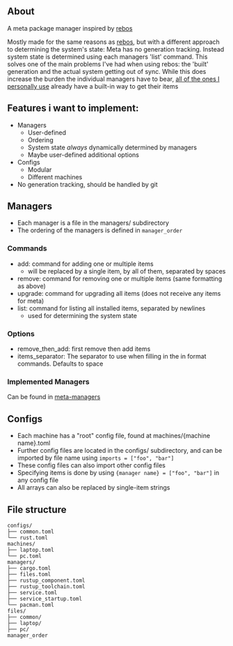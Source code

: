 
## About
A meta package manager inspired by [rebos](https://gitlab.com/Oglo12/rebos)

Mostly made for the same reasons as [rebos](https://gitlab.com/Oglo12/rebos), but with a different approach to determining the system's state:
Meta has no generation tracking. Instead system state is determined using each managers 'list' command.
This solves one of the main problems I've had when using rebos: the 'built' generation and the actual system getting out of sync.
While this does increase the burden the individual managers have to bear, [all of the ones I personally use](https://github.com/jullanggit/meta-managers) already have a built-in way to get their items

## Features i want to implement:
  - Managers
    - User-defined
    - Ordering
    - System state *always* dynamically determined by managers
    - Maybe user-defined additional options
  - Configs
    - Modular
    - Different machines
  - No generation tracking, should be handled by git

## Managers
- Each manager is a file in the managers/ subdirectory
- The ordering of the managers is defined in `manager_order`
### Commands
- add: command for adding one or multiple items
  - <item> will be replaced by a single item, <items> by all of them, separated by spaces
- remove: command for removing one or multiple items (same formatting as above)
- upgrade: command for upgrading all items (does not receive any items for meta)
- list: command for listing all installed items, separated by newlines
  - used for determining the system state
### Options
- remove_then_add: first remove then add items
- items_separator: The separator to use when filling in the <items> in format commands. Defaults to space
### Implemented Managers
Can be found in [meta-managers](https://github.com/jullanggit/meta-managers)

## Configs
- Each machine has a "root" config file, found at machines/{machine name}.toml
- Further config files are located in the configs/ subdirectory, and can be imported by file name using `imports = ["foo", "bar"]`
- These config files can also import other config files
- Specifying items is done by using `{manager name} = ["foo", "bar"]` in any config file
- All arrays can also be replaced by single-item strings

## File structure
```
configs/
├── common.toml
└── rust.toml
machines/
├── laptop.toml
└── pc.toml
managers/
├── cargo.toml
├── files.toml
├── rustup_component.toml
├── rustup_toolchain.toml
├── service.toml
├── service_startup.toml
└── pacman.toml
files/
├── common/
├── laptop/
├── pc/
manager_order
```
